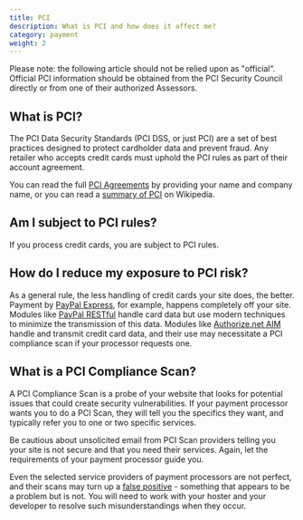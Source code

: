 ```yaml
---
title: PCI 
description: What is PCI and how does it affect me?
category: payment
weight: 2
---
```


Please note: the following article should not be relied upon as "official". Official PCI information should be obtained from the PCI Security Council directly or from one of their authorized Assessors.

## What is PCI? 

The PCI Data Security Standards (PCI DSS, or just PCI) are a set of best practices designed to protect cardholder data and prevent fraud.  Any retailer who accepts credit cards must uphold the PCI rules as part of their account agreement.

You can read the full [PCI Agreements](https://docs-prv.pcisecuritystandards.org/PCI%20DSS/Standard/PCI-DSS-v4_0.pdf) by providing your name and company name, or you can read a [summary of PCI](https://en.wikipedia.org/wiki/Payment_Card_Industry_Data_Security_Standard) on Wikipedia. 

## Am I subject to PCI rules? 

If you process credit cards, you are subject to PCI rules. 

## How do I reduce my exposure to PCI risk? 

As a general rule, the less handling of credit cards your site does, the better.  Payment by [PayPal Express](/user/payment/paypal_express_checkout/), for example, happens completely off your site.  Modules like [PayPal RESTful](/user/payment/paypal_restful/) handle card data but use modern techniques to minimize the transmission of this data.  Modules like [Authorize.net AIM](/user/payment/authorizenet_aim/) handle and transmit credit card data, and their use may necessitate a PCI compliance scan if your processor requests one. 

## What is a PCI Compliance Scan? 

A PCI Compliance Scan is a probe of your website that looks for potential issues that could create security vulnerabilities.  If your payment processor wants you to do a PCI Scan, they will tell you the specifics they want, and typically refer you to one or two specific services.  

Be cautious about unsolicited email from PCI Scan providers telling you your site is not secure and that you need their services.  Again, let the requirements of your payment processor guide you.

Even the selected service providers of payment processors are not perfect, and their scans may turn up a [false positive](https://en.wikipedia.org/wiki/False_positives_and_false_negatives) - something that appears to be a problem but is not.  You will need to work with your hoster and your developer to resolve such misunderstandings when they occur. 

